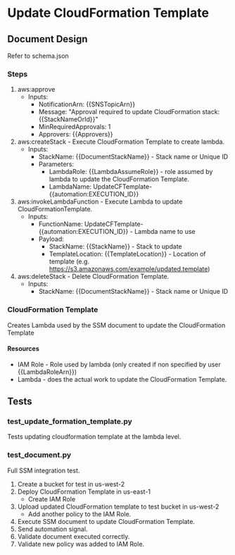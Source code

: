 # Update CloudFormation Template

## Document Design

Refer to schema.json

### Steps

1. aws:approve
   * Inputs:
     * NotificationArn: {{SNSTopicArn}}
     * Message: "Approval required to update CloudFormation stack: {{StackNameOrId}}"
     * MinRequiredApprovals: 1
     * Approvers: {{Approvers}}
2. aws:createStack - Execute CloudFormation Template to create lambda.
   * Inputs:
     * StackName: {{DocumentStackName}} - Stack name or Unique ID
     * Parameters: 
       * LambdaRole: {{LambdaAssumeRole}} - role assumed by lambda to update the CloudFormation Template.
       * LambdaName: UpdateCFTemplate-{{automation:EXECUTION_ID}}
3. aws:invokeLambdaFunction - Execute Lambda to update CloudFormationTemplate.
   * Inputs:
     * FunctionName: UpdateCFTemplate-{{automation:EXECUTION_ID}} - Lambda name to use
     * Payload:
       * StackName: {{StackName}} - Stack to update
       * TemplateLocation: {{TemplateLocation}} - Location of template (e.g. https://s3.amazonaws.com/example/updated.template)
4. aws:deleteStack - Delete CloudFormation Template.
   * Inputs:
     * StackName: {{DocumentStackName}} - Stack name or Unique ID

### CloudFormation Template

Creates Lambda used by the SSM document to update the CloudFormation Template

#### Resources

* IAM Role - Role used by lambda (only created if non specified by user {{LambdaRoleArn}})
* Lambda - does the actual work to update the CloudFormation Template.

## Tests

### test_update_formation_template.py

Tests updating cloudformation template at the lambda level.

### test_document.py

Full SSM integration test.

1. Create a bucket for test in us-west-2
2. Deploy CloudFormation Template in us-east-1
   * Create IAM Role
3. Upload updated CloudFormation template to test bucket in us-west-2
   * Add another policy to the IAM Role. 
4. Execute SSM document to update CloudFormation Template.
5. Send automation signal.
6. Validate document executed correctly.
7. Validate new policy was added to IAM Role.
